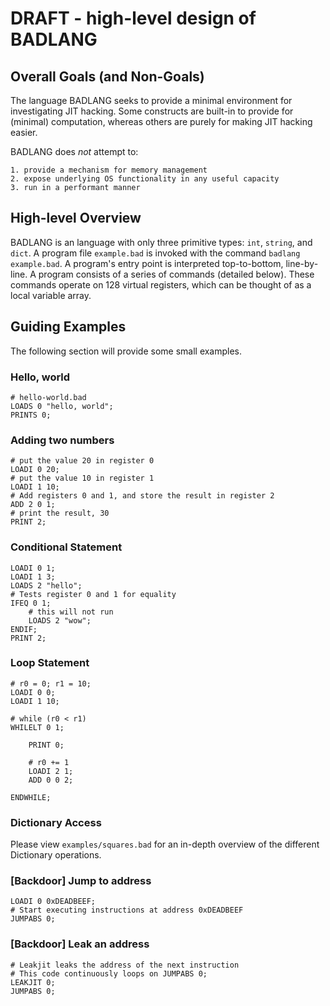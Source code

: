 # DRAFT - high-level design of BADLANG

## Overall Goals (and Non-Goals)

The language BADLANG seeks to provide a minimal environment for investigating JIT hacking. Some constructs are built-in to provide for (minimal) computation, whereas others are purely for making JIT hacking easier.

BADLANG does _not_ attempt to:

    1. provide a mechanism for memory management
    2. expose underlying OS functionality in any useful capacity
    3. run in a performant manner


## High-level Overview

BADLANG is an language with only three primitive types: `int`, `string`, and `dict`. A program file `example.bad` is invoked with the command `badlang example.bad`. A program's entry point is interpreted top-to-bottom, line-by-line. A program consists of a series of commands (detailed below). These commands operate on 128 virtual registers, which can be thought of as a local variable array.


## Guiding Examples

The following section will provide some small examples.


### Hello, world

```
# hello-world.bad
LOADS 0 "hello, world";
PRINTS 0;
```

### Adding two numbers

```
# put the value 20 in register 0
LOADI 0 20;
# put the value 10 in register 1
LOADI 1 10;
# Add registers 0 and 1, and store the result in register 2
ADD 2 0 1;
# print the result, 30
PRINT 2;
```

### Conditional Statement

```
LOADI 0 1;
LOADI 1 3;
LOADS 2 "hello";
# Tests register 0 and 1 for equality
IFEQ 0 1;
    # this will not run
    LOADS 2 "wow";
ENDIF;
PRINT 2;
```

### Loop Statement

```
# r0 = 0; r1 = 10;
LOADI 0 0;
LOADI 1 10;

# while (r0 < r1)
WHILELT 0 1;

    PRINT 0;

    # r0 += 1
    LOADI 2 1;
    ADD 0 0 2;

ENDWHILE;
```

### Dictionary Access

Please view `examples/squares.bad` for an in-depth overview of the different Dictionary operations.

### [Backdoor] Jump to address

```
LOADI 0 0xDEADBEEF;
# Start executing instructions at address 0xDEADBEEF
JUMPABS 0;
```

### [Backdoor] Leak an address

```
# Leakjit leaks the address of the next instruction
# This code continuously loops on JUMPABS 0;
LEAKJIT 0;
JUMPABS 0;
```
